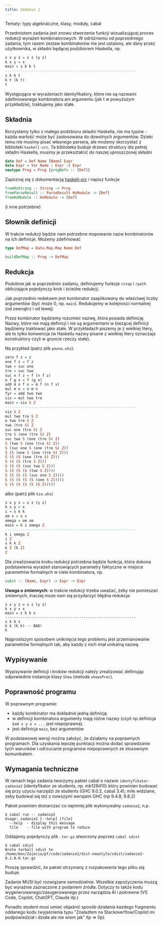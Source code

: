 ```yaml
---
title: Zadanie 2
---
```


Tematy: typy algebraiczne, klasy, moduły, cabal

Przedmiotem zadania jest znowu stworzenie funkcji wizualizującej proces redukcji wyrażeń kombinatorowych. W odróżnieniu od poprzedniego zadania, tym razem zestaw kombinatorów nie jest ustalony, ale dany przez użytkownika, w składni będącej podzbiorem Haskella, np.


``` haskell
s x y z = x z (y z)
k x y = x
main = s k k t
------------------------------------------------------------
s k k t
k t (k t)
t
```

Występujące w wyrażeniach identyfikatory, które nie są nazwami zdefiniowanego kombinatora ani argumentu
(jak t w powyższym przykładzie), traktujemy jako stałe.

## Składnia

Korzystamy tylko z małego podzbioru skladni Haskella, nie ma typów - każda wartość może być zastosowana do dowolnych argumentów.
Dzieki temu nie musimy pisać własnego parsera, ale możemy skorzystać z biblioteki `haskell-src`. Ta biblioteka buduje drzewo struktury dla pełnej składni Haskella, musimy je przekształcić do naszej uproszczonej składni

``` haskell
data Def = Def Name [Name] Expr
data Expr = Var Name | Expr :$ Expr
newtype Prog = Prog {progDefs :: [Def]}
```



Zapoznaj się z dokumentacją [haskell-src](https://hackage.haskell.org/package/haskell-src) i napisz funkcje

``` haskell
fromHsString :: String -> Prog
fromParseResult :: ParseResult HsModule -> [Def]
fromHsModule :: HsModule -> [Def]
```
(i inne potrzebne)

## Słownik definicji

W trakcie redukcji będzie nam potrzebne mapowanie nazw kombinatorów na ich definicje. Możemy zdefiniować

``` haskell
type DefMap = Data.Map.Map Name Def

buildDefMap :: Prog -> DefMap
```

## Redukcja

Podobnie jak w poprzednim zadaniu, definiujemy funkcje `rstep` i `rpath` obliczające pojedynczy krok i ścieżke redukcji.

Jak poprzednio redeksem jest kombinator zaaplikowany do właściwej liczby argumentów (być może 0, np. `main`). Redukujemy w kolejnosci normalnej (od zewnątrz i od lewej)

Przez kombinator będziemy rozumieć nazwę, która posiada definicję.
Nazwy, które nie mają definicji i nie są argumentami w bieżącej definicji będziemy traktować jako stałe.
W przykładach piszemy je z wielkiej litery, ale to tylko konwencja (w Haskellu nazwy pisane z wielkiej litery oznaczaja konstruktory czyli w gruncie rzeczy stałe).

Na przykład (patrz plik `peano.uhs`):

``` haskell
zero f z = z
one f z = f z
two = suc one
tre = suc two
suc n f z = f (n f z)
o f g x = f (g x)
add m n f x = m f (n f x)
mul m n = o m n
fyr = add two two
six = mul two tre
main = six S Z
------------------------------------------------------------
six S Z
mul two tre S Z
o two tre S Z
two (tre S) Z
suc one (tre S) Z
tre S (one (tre S) Z)
suc two S (one (tre S) Z)
S (two S (one (tre S) Z))
S (suc one S (one (tre S) Z))
S (S (one S (one (tre S) Z)))
S (S (S (one (tre S) Z)))
S (S (S (tre S Z)))
S (S (S (suc two S Z)))
S (S (S (S (two S Z))))
S (S (S (S (suc one S Z))))
S (S (S (S (S (one S Z)))))
S (S (S (S (S (S Z)))))
```

albo (patrz plik `kio.uhs`)


``` haskell
s x y z = x z (y z)
k x y = x
i = s k k
om x = x x
omega = om om
main = k i omega Z
------------------------------------------------------------
k i omega Z
i Z
s k k Z
k Z (k Z)
Z
```

Dla zrealizowania kroku redukcji potrzebna będzie funkcja, która dokona podstawienia wyrażeń stanowiących parametry faktyczne w miejsce parametrów formalnych w ciele kombinatora, np.

``` haskell
subst :: (Name, Expr) -> Expr -> Expr
```
**Uwaga o zmiennych:** w trakcie redukcji trzeba uważać, żeby nie pomieszać zmiennych, inaczej moze nam się przydarzyć błędna redukcja:

```
s x y z = x z (y z)
k x y = x
main = s k k x
------------------------------------------------------------
s k k x
k k (k k) -- BAD!
k
```

Najprostszym sposobem uniknięcia tego problemu jest przemianowanie parametrów formalnych tak, aby każdy z nich miał unikalną nazwę.

## Wypisywanie

Wypisywanie definicji i kroków redukcji należy zrealizować
definiując odpowiednie instancje klasy `Show` (metoda `showsPrec`).

## Poprawność programu

W poprawnym programie:
- każdy kombinator ma dokładnie jedną definicję
- w definicji kombinatora argumenty mają różne nazwy (czyli np definicja `bad x y x = ...` jest niepoprawna).
- jest definicja `main`, bez argumentów

W podstawowej wersji można założyć, że działamy na poprawnych programach.
Dla uzyskania lepszej punktacji można dodać sprawdzanie tych warunków i odrzucanie programów niepoprawnych
ze stosownym komunikatem.

## Wymagania techniczne

W ramach tego zadania tworzymy pakiet cabal o nazwie `identyfikator-zadanie2`
(identyfikator ze students, np. mb128410)
który powinien budować się przy użyciu narzędzi ze students (GHC 9.0.2, cabal 3.4);
mile widziane, zeby budowal się też z nowszymi wersjami GHC (np 9.4.8, 9.8.2)

Pakiet powinien dostarczać co najmniej plik wykonywalny `zadanie2`, n.p.

```
$ cabal run -- zadanie2
Usage: zadanie2 [--help] [file]
  --help  - display this message
  file    - file with program to reduce
```

Oddajemy pojedynczy plik `.tar.gz` stworzony poprzez `cabal sdist`

```
$ cabal sdist
Wrote tarball sdist to
/home/ben/Zajecia/pf/code/zadanie2/dist-newstyle/sdist/zadanie2-0.1.0.0.tar.gz
```

Proszę sprawdzić, że pakiet otrzymany z rozpakowania tego pliku się buduje.

Zadanie MUSI być rozwiązane samodzielnie.
Wszelkie zapożyczenia muszą być wyraźnie zaznaczone z podaniem źródła.
Dotyczy to także kodu wygenerowanego/zasugerowanego przez narządzia AI i pokrewne
(VS Code, Copilot, ChatGPT, Claude itp.)

Ponadto student musi umieć objaśnić sposób działania każdego fragmentu oddanego kodu
(wyjaśnienia typu "Znalazłem na Stackoverflow/Copilot mi podpowiedział i działa ale nie wiem jak" itp => 0p).
